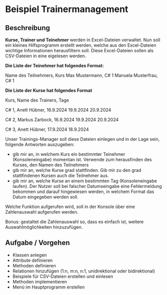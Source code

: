 # Beispiel Trainermanagement

## Beschreibung

**Kurse, Trainer und Teinehmer** werden in Excel-Dateien verwaltet. Nun soll ein kleines Hilfsprogramm erstellt werden, welche aus den Excel-Dateien wichtige Informationen herausfiltern soll. Diese Excel-Dateien sollen als CSV-Dateien in eine eigelesen werden.

**Die Liste der Teinehmer hat folgendes Format:**

Name des Teilnehmers, Kurs
Max Mustermann, C# 1
Manuela Musterfrau, C# 1

**Die Liste der Kurse hat folgendes Format**

Kurs, Name des Trainers, Tage

C# 1, Anett Hübner, 16.9.2024 19.9.2024 20.9.2024

C# 2, Markus Zarbock, 16.9.2024 19.9.2024 20.9.2024

C# 3, Anett Hübner, 17.9.2024 18.9.2024


Unser Trainings-Manager soll diese Dateien einlegen und in der Lage sein, folgende Antworten auszugeben:

* gib mir an, in welchem Kurs ein bestimmter Teinehmer (Konsoleneingabe) momentan ist. Verwende zum herausfinden des Kurses, den Namen des Teilnehmers
* gib mir an, welche Kurse grad stattfinden. Gib mir zu den grad stattfindenen Kursen auch die Teilnehmer aus.
* gib mir an, welche Kurse an einem bestimmten Tag (Konsoleneingabe laufen). Der Nutzer soll bei falscher Datumseingabe eine Fehlermeldung bekommen und darauf hingewiesen werden, in welchem Format das Datum eingegeben werden soll.

Welche Funktion aufgerufen wird, soll in der Konsole über eine Zahlenauswahl aufgerufen werden.

Bonus: gestaltet die Zahlenauswahl so, dass es einfach ist, weitere Auswahlmöglichkeiten hinzuzufügen.

## Aufgabe / Vorgehen

* Klassen anlegen
* Attribute definieren
* Methoden definieren
* Relationen hinzufügen (1:n, m:n, n:1, unidirektional oder bidirektional)
* Beispiele für CSV-Dateien erstellen und einlesen
* Methoden implementieren
* Menü im Hauptprogramm erstellen
